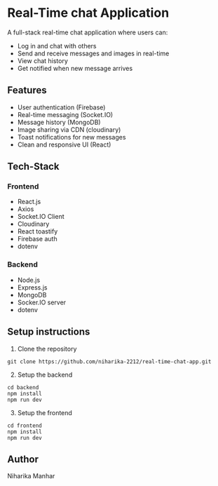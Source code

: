 # Real-Time chat Application

A full-stack real-time chat application where users can:
- Log in and chat with others
- Send and receive messages and images in real-time
- View chat history
- Get notified when new message arrives

## Features

- User authentication (Firebase)
- Real-time messaging (Socket.IO)
- Message history (MongoDB)
- Image sharing via CDN (cloudinary)
- Toast notifications for new messages
- Clean and responsive UI (React)

## Tech-Stack
### Frontend
- React.js
- Axios
- Socket.IO Client
- Cloudinary
- React toastify
- Firebase auth
- dotenv

### Backend
- Node.js
- Express.js
- MongoDB
- Socker.IO server
- dotenv

## Setup instructions
1. Clone the repository
```
git clone https://github.com/niharika-2212/real-time-chat-app.git
```
2. Setup the backend
```
cd backend
npm install
npm run dev
```
3. Setup the frontend
```
cd frontend
npm install
npm run dev
```

## Author
Niharika Manhar